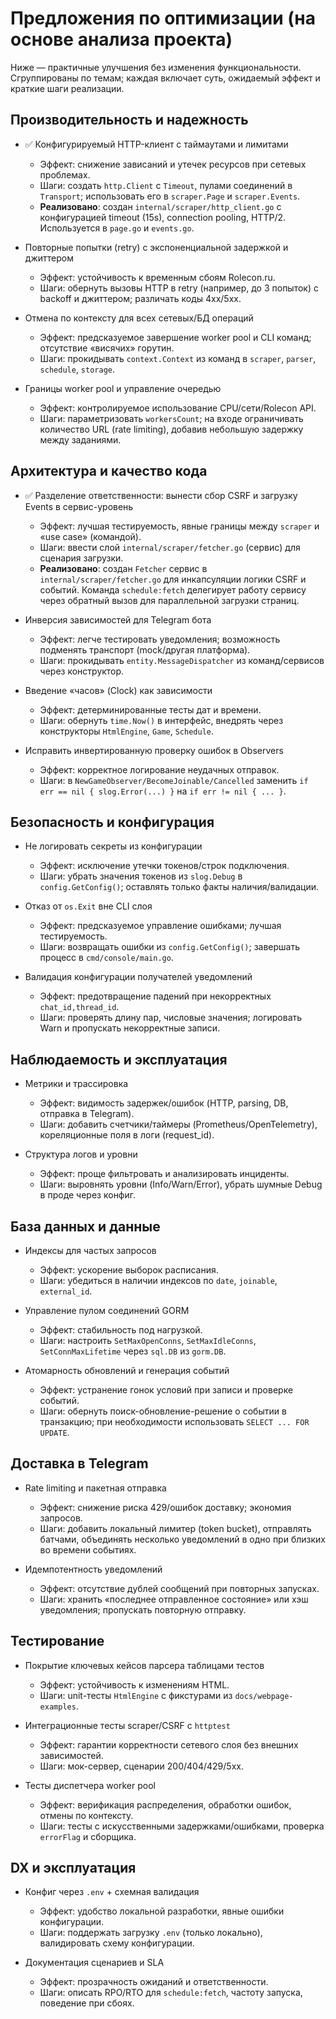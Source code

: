 # Предложения по оптимизации (на основе анализа проекта)

Ниже — практичные улучшения без изменения функциональности. Сгруппированы по темам; каждая включает суть, ожидаемый эффект и краткие шаги реализации.

## Производительность и надежность

- ✅ Конфигурируемый HTTP-клиент с таймаутами и лимитами
  - Эффект: снижение зависаний и утечек ресурсов при сетевых проблемах.
  - Шаги: создать `http.Client` с `Timeout`, пулами соединений в `Transport`; использовать его в `scraper.Page` и `scraper.Events`.
  - **Реализовано**: создан `internal/scraper/http_client.go` с конфигурацией timeout (15s), connection pooling, HTTP/2. Используется в `page.go` и `events.go`.

- Повторные попытки (retry) с экспоненциальной задержкой и джиттером
  - Эффект: устойчивость к временным сбоям Rolecon.ru.
  - Шаги: обернуть вызовы HTTP в retry (например, до 3 попыток) с backoff и джиттером; различать коды 4xx/5xx.

- Отмена по контексту для всех сетевых/БД операций
  - Эффект: предсказуемое завершение worker pool и CLI команд; отсутствие «висячих» горутин.
  - Шаги: прокидывать `context.Context` из команд в `scraper`, `parser`, `schedule`, `storage`.

- Границы worker pool и управление очередью
  - Эффект: контролируемое использование CPU/сети/Rolecon API.
  - Шаги: параметризовать `workersCount`; на входе ограничивать количество URL (rate limiting), добавив небольшую задержку между заданиями.

## Архитектура и качество кода

- ✅ Разделение ответственности: вынести сбор CSRF и загрузку Events в сервис-уровень
  - Эффект: лучшая тестируемость, явные границы между `scraper` и «use case» (командой).
  - Шаги: ввести слой `internal/scraper/fetcher.go` (сервис) для сценария загрузки.
  - **Реализовано**: создан `Fetcher` сервис в `internal/scraper/fetcher.go` для инкапсуляции логики CSRF и событий. Команда `schedule:fetch` делегирует работу сервису через обратный вызов для параллельной загрузки страниц.

- Инверсия зависимостей для Telegram бота
  - Эффект: легче тестировать уведомления; возможность подменять транспорт (mock/другая платформа).
  - Шаги: прокидывать `entity.MessageDispatcher` из команд/сервисов через конструктор.

- Введение «часов» (Clock) как зависимости
  - Эффект: детерминированные тесты дат и времени.
  - Шаги: обернуть `time.Now()` в интерфейс, внедрять через конструкторы `HtmlEngine`, `Game`, `Schedule`.

- Исправить инвертированную проверку ошибок в Observers
  - Эффект: корректное логирование неудачных отправок.
  - Шаги: в `NewGameObserver/BecomeJoinable/Cancelled` заменить `if err == nil { slog.Error(...) }` на `if err != nil { ... }`.

## Безопасность и конфигурация

- Не логировать секреты из конфигурации
  - Эффект: исключение утечки токенов/строк подключения.
  - Шаги: убрать значения токенов из `slog.Debug` в `config.GetConfig()`; оставлять только факты наличия/валидации.

- Отказ от `os.Exit` вне CLI слоя
  - Эффект: предсказуемое управление ошибками; лучшая тестируемость.
  - Шаги: возвращать ошибки из `config.GetConfig()`; завершать процесс в `cmd/console/main.go`.

- Валидация конфигурации получателей уведомлений
  - Эффект: предотвращение падений при некорректных `chat_id,thread_id`.
  - Шаги: проверять длину пар, числовые значения; логировать Warn и пропускать некорректные записи.

## Наблюдаемость и эксплуатация

- Метрики и трассировка
  - Эффект: видимость задержек/ошибок (HTTP, parsing, DB, отправка в Telegram).
  - Шаги: добавить счетчики/таймеры (Prometheus/OpenTelemetry), кореляционные поля в логи (request_id).

- Структура логов и уровни
  - Эффект: проще фильтровать и анализировать инциденты.
  - Шаги: выровнять уровни (Info/Warn/Error), убрать шумные Debug в проде через конфиг.

## База данных и данные

- Индексы для частых запросов
  - Эффект: ускорение выборок расписания.
  - Шаги: убедиться в наличии индексов по `date`, `joinable`, `external_id`.

- Управление пулом соединений GORM
  - Эффект: стабильность под нагрузкой.
  - Шаги: настроить `SetMaxOpenConns`, `SetMaxIdleConns`, `SetConnMaxLifetime` через `sql.DB` из `gorm.DB`.

- Атомарность обновлений и генерация событий
  - Эффект: устранение гонок условий при записи и проверке событий.
  - Шаги: обернуть поиск-обновление-решение о событии в транзакцию; при необходимости использовать `SELECT ... FOR UPDATE`.

## Доставка в Telegram

- Rate limiting и пакетная отправка
  - Эффект: снижение риска 429/ошибок доставку; экономия запросов.
  - Шаги: добавить локальный лимитер (token bucket), отправлять батчами, объединять несколько уведомлений в одно при близких во времени событиях.

- Идемпотентность уведомлений
  - Эффект: отсутствие дублей сообщений при повторных запусках.
  - Шаги: хранить «последнее отправленное состояние» или хэш уведомления; пропускать повторную отправку.

## Тестирование

- Покрытие ключевых кейсов парсера таблицами тестов
  - Эффект: устойчивость к изменениям HTML.
  - Шаги: unit-тесты `HtmlEngine` с фикстурами из `docs/webpage-examples`.

- Интеграционные тесты scraper/CSRF с `httptest`
  - Эффект: гарантии корректности сетевого слоя без внешних зависимостей.
  - Шаги: мок-сервер, сценарии 200/404/429/5xx.

- Тесты диспетчера worker pool
  - Эффект: верификация распределения, обработки ошибок, отмены по контексту.
  - Шаги: тесты с искусственными задержками/ошибками, проверка `errorFlag` и сборщика.

## DX и эксплуатация

- Конфиг через `.env` + схемная валидация
  - Эффект: удобство локальной разработки, явные ошибки конфигурации.
  - Шаги: поддержать загрузку `.env` (только локально), валидировать схему конфигурации.

- Документация сценариев и SLA
  - Эффект: прозрачность ожиданий и ответственности.
  - Шаги: описать RPO/RTO для `schedule:fetch`, частоту запуска, поведение при сбоях.
